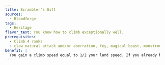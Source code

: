 ```yaml
---
title: Scrambler's Gift
sources:
  - Bloodforge
tags:
  - Heritage
flavor_text: You know how to climb exceptionally well.
prerequisites:
  - Climb 4 ranks
  - claw natural attack and/or aberration, fey, magical beast, monstrous humanoid, ooze, or undead type and/or earth, giant, or reptilian subtype.
benefit: |
  You gain a climb speed equal to 1/2 your land speed. If you already have a climb speed, it instead improves by 10 ft.
---
```

